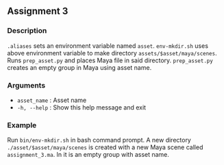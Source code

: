 ## **Assignment 3**
 
### **Description**
`.aliases` sets an environment variable named `asset`.
`env-mkdir.sh` uses above environment variable to make directory `assets/$asset/maya/scenes`. Runs `prep_asset.py` and places Maya file in said directory.
`prep_asset.py` creates an empty group in Maya using asset name. 

### **Arguments**
- `asset_name` :    Asset name
- `-h, --help` :    Show this help message and exit

### **Example**
Run  `bin/env-mkdir.sh` in bash command prompt. A new directory `./asset/$asset/maya/scenes` is created with a new Maya scene called `assignment_3.ma`. In it is an empty group with asset name.